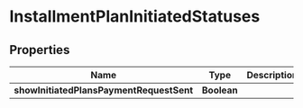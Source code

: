 
# InstallmentPlanInitiatedStatuses

## Properties
Name | Type | Description | Notes
------------ | ------------- | ------------- | -------------
**showInitiatedPlansPaymentRequestSent** | **Boolean** |  | 



